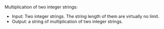 Multiplication of two integer strings: 
- Input: Two integer strings. The string length of them are virtually no limit.  
- Output: a string of multiplication of two integer strings. 
